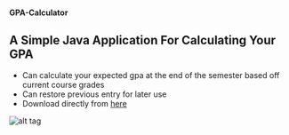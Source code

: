 #### GPA-Calculator
## A Simple Java Application For Calculating Your GPA

* Can calculate your expected gpa at the end of the semester based off current course grades
* Can restore previous entry for later use
* Download directly from [here](https://github.com/sagar794/GPA-Calculator/releases/download/v1.0/GPACalc.jar)

![alt tag](http://i.imgur.com/1WUiaMj.png)

